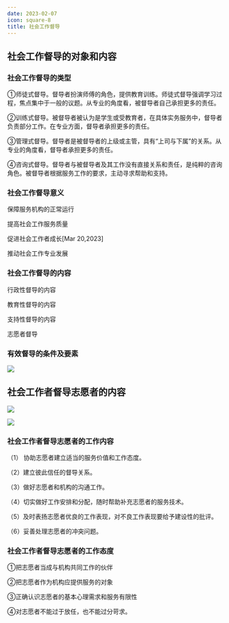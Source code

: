 ```yaml
---
date: 2023-02-07
icon: square-8
title: 社会工作督导
---
```


## 社会工作督导的对象和内容

### 社会工作督导的类型

①师徒式督导。督导者扮演师傅的角色，提供教育训练。师徒式督导强调学习过程，焦点集中于一般的议题。从专业的角度看，被督导者自己承担更多的责任。

②训练式督导。被督导者被认为是学生或受教育者，在具体实务服务中，督导者负责部分工作。在专业方面，督导者承担更多的责任。

③管理式督导。督导者是被督导者的上级或主管，具有“上司与下属”的关系。从专业的角度看，督导者承担更多的责任。

④咨询式督导。督导者与被督导者及其工作没有直接关系和责任，是纯粹的咨询角色。被督导者根据服务工作的要求，主动寻求帮助和支持。

### 社会工作督导意义

保障服务机构的正常运行

提高社会工作服务质量

促进社会工作者成长[Mar 20,2023]

推动社会工作专业发展


### 社会工作督导的内容

行政性督导的内容

教育性督导的内容

支持性督导的内容

志愿者督导

### 有效督导的条件及要素

![](/social/有效督导条件.png)

## 社会工作者督导志愿者的内容

![](/social/社会工作者督导志愿者的内容.jpg)

![](/social/社会工作者督导志愿者的内容_2.jpg)

### 社会工作者督导志愿者的工作内容

（1） 协助志愿者建立适当的服务价值和工作态度。

（2）建立彼此信任的督导关系。

（3）做好志愿者和机构的沟通工作。

（4）切实做好工作安排和分配，随时帮助补充志愿者的服务技术。

（5）及时表扬志愿者优良的工作表现，对不良工作表现要给予建设性的批评。

（6）妥善处理志愿者的冲突问题。

### 社会工作者督导志愿者的工作态度

①把志愿者当成与机构共同工作的伙伴

②把志愿者作为机构应提供服务的对象

③正确认识志愿者的基本心理需求和服务有限性

④对志愿者不能过于放任，也不能过分苛求。